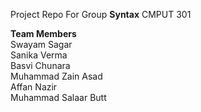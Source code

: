 Project Repo For Group **Syntax** CMPUT 301

**Team Members**  
Swayam Sagar  
Sanika Verma  
Basvi Chunara  
Muhammad Zain Asad  
Affan Nazir  
Muhammad Salaar Butt  
 
